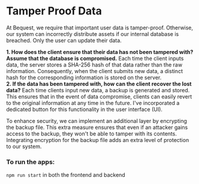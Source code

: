 # Tamper Proof Data

At Bequest, we require that important user data is tamper-proof. Otherwise, our system can incorrectly distribute assets if our internal database is breached. 
Only the user can update their data.


**1. How does the client ensure that their data has not been tampered with? Assume that the database is compromised.**
    Each time the client inputs data, the server stores a SHA-256 hash of that data rather than the raw information. Consequently, when the client submits new data, a distinct hash for the corresponding information is stored on the server.
<br />
**2. If the data has been tampered with, how can the client recover the lost data?**
    Each time clients input new data, a backup is generated and stored. This ensures that in the event of data compromise, clients can easily revert to the original information at any time in the future. I've incorporated a dedicated button for this functionality in the user interface (UI).

To enhance security, we can implement an additional layer by encrypting the backup file. This extra measure ensures that even if an attacker gains access to the backup, they won't be able to tamper with its contents. Integrating encryption for the backup file adds an extra level of protection to our system.


### To run the apps:
```npm run start``` in both the frontend and backend


